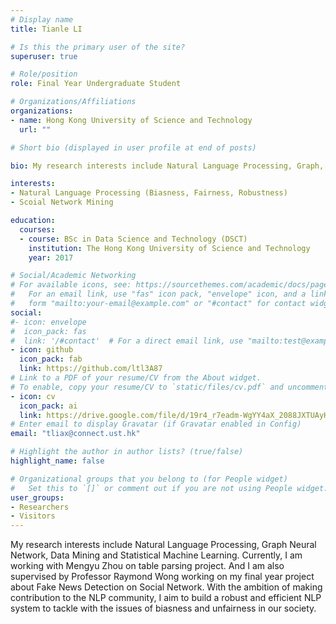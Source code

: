 ```yaml
---
# Display name
title: Tianle LI

# Is this the primary user of the site?
superuser: true

# Role/position
role: Final Year Undergraduate Student

# Organizations/Affiliations
organizations:
- name: Hong Kong University of Science and Technology
  url: ""

# Short bio (displayed in user profile at end of posts)

bio: My research interests include Natural Language Processing, Graph, Data Mining and Statistical Machine Learning. 

interests:
- Natural Language Processing (Biasness, Fairness, Robustness)
- Scoial Network Mining

education:
  courses:
  - course: BSc in Data Science and Technology (DSCT)
    institution: The Hong Kong University of Science and Technology
    year: 2017

# Social/Academic Networking
# For available icons, see: https://sourcethemes.com/academic/docs/page-builder/#icons
#   For an email link, use "fas" icon pack, "envelope" icon, and a link in the
#   form "mailto:your-email@example.com" or "#contact" for contact widget.
social:
#- icon: envelope
#  icon_pack: fas
#  link: '/#contact'  # For a direct email link, use "mailto:test@example.org".
- icon: github
  icon_pack: fab
  link: https://github.com/ltl3A87
# Link to a PDF of your resume/CV from the About widget.
# To enable, copy your resume/CV to `static/files/cv.pdf` and uncomment the lines below.
- icon: cv
  icon_pack: ai
  link: https://drive.google.com/file/d/19r4_r7eadm-WgYY4aX_2088JXTUAyHL5/view?usp=sharing
# Enter email to display Gravatar (if Gravatar enabled in Config)
email: "tliax@connect.ust.hk"

# Highlight the author in author lists? (true/false)
highlight_name: false

# Organizational groups that you belong to (for People widget)
#   Set this to `[]` or comment out if you are not using People widget.
user_groups:
- Researchers
- Visitors
---
```


My research interests include Natural Language Processing, Graph Neural Network, Data Mining and Statistical Machine Learning. Currently, I am working with Mengyu Zhou on table parsing project. And I am also supervised by Professor Raymond Wong working on my final year project about Fake News Detection on Social Network. With the ambition of making contribution to the NLP community, I aim to build a robust and efficient NLP system to tackle with the issues of biasness and unfairness in our society.
